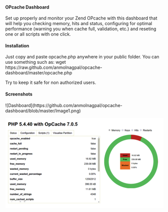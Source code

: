 <h4>OPcache Dashboard</h4>

Set up properly and monitor your Zend OPcache with this dashboard that will help you checking memory, hits and status, configuring for optimal performance (warning you when cache full, validation, etc.) and reseting one or all scripts with one click.

<h4>Installation </h4>
Just copy and paste opcache.php anywhere in your public folder. You can use something such as: wget https://raw.github.com/anmolnagpal/opcache-dashboard/master/opcache.php

Try to keep it safe for non authorized users.

<h4>Screenshots</h4>
![Dashboard](https://github.com/anmolnagpal/opcache-dashboard/blob/master/Image1.png)


![Dashboard](https://github.com/anmolnagpal/opcache-dashboard/blob/master/Image.png)
